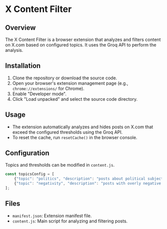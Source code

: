# X Content Filter

## Overview

The X Content Filter is a browser extension that analyzes and filters content on X.com based on configured topics. It uses the Groq API to perform the analysis.

## Installation

1. Clone the repository or download the source code.
2. Open your browser's extension management page (e.g., `chrome://extensions/` for Chrome).
3. Enable "Developer mode".
4. Click "Load unpacked" and select the source code directory.

## Usage

- The extension automatically analyzes and hides posts on X.com that exceed the configured thresholds using the Groq API.
- To reset the cache, run `resetCache()` in the browser console.

## Configuration

Topics and thresholds can be modified in `content.js`.


```javascript
const topicsConfig = [
    {"topic": "politics", "description": "posts about political subjects", "threshold": 0.8},
    {"topic": "negativity", "description": "posts with overly negative sentiment", "threshold": 0.9}
];
```

## Files

- `manifest.json`: Extension manifest file.
- `content.js`: Main script for analyzing and filtering posts.


